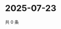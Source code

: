 # 2025-07-23

共 0 条

<!-- BEGIN ZHIHUVIDEO -->
<!-- 最后更新时间 Wed Jul 23 2025 02:17:24 GMT+0800 (China Standard Time) -->

<!-- END ZHIHUVIDEO -->
